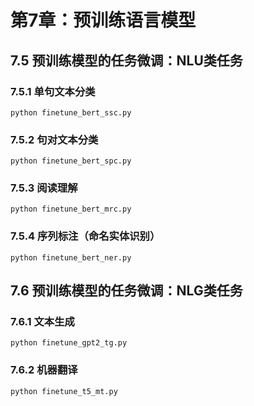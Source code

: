 # 第7章：预训练语言模型
## 7.5 预训练模型的任务微调：NLU类任务
### 7.5.1 单句文本分类
```
python finetune_bert_ssc.py
```

### 7.5.2 句对文本分类
```
python finetune_bert_spc.py
```

### 7.5.3 阅读理解
```
python finetune_bert_mrc.py
```

### 7.5.4 序列标注（命名实体识别）
```
python finetune_bert_ner.py
```

## 7.6 预训练模型的任务微调：NLG类任务
### 7.6.1 文本生成
```
python finetune_gpt2_tg.py
```

### 7.6.2 机器翻译
```
python finetune_t5_mt.py
```